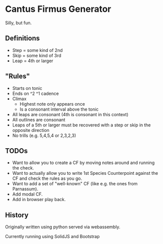 # Cantus Firmus Generator

Silly, but fun.

## Definitions
- Step = some kind of 2nd
- Skip = some kind of 3rd
- Leap = 4th or larger

## "Rules"

- Starts on tonic
- Ends on ^2 ^1 cadence
- Climax
  - Highest note only appears once
  - Is a consonant interval above the tonic
- All leaps are consonant (4th is consonant in this context)
- All outlines are consonant
- Leaps of a 5th or larger must be recovered with a step or skip in the
  opposite direction
- No trills (e.g. 5,4,5,4 or 2,3,2,3)

## TODOs

- Want to allow you to create a CF by moving notes around and running the check.
- Want to actually allow you to write 1st Species Counterpoint against the CF and check the rules as you go.
- Want to add a set of "well-known" CF (like e.g. the ones from Parnassum).
- Add modal CF.
- Add in browser play back.

## History

Originally written using python served via webassembly.

Currently running using SolidJS and Bootstrap